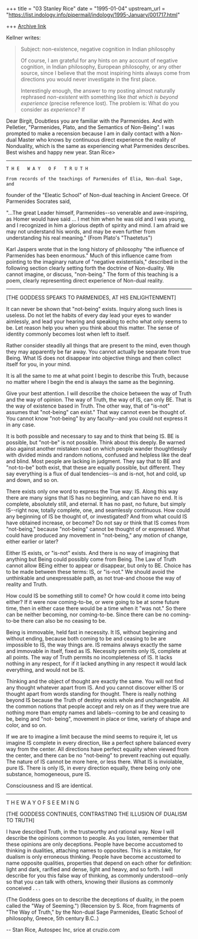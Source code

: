 +++
title = "03 Stanley Rice"
date = "1995-01-04"
upstream_url = "https://list.indology.info/pipermail/indology/1995-January/001717.html"

+++
[Archive link](https://list.indology.info/pipermail/indology/1995-January/001717.html)

Kellner writes:
> Subject: non-existence, negative cognition in Indian philosophy
> 
> Of course, I am grateful for any hints on any account of negative cognition, 
> in Indian philosophy, European philosophy, or any other source, since
> I believe that the most inspiring hints always come from directions
> you would never investigate in the first place. 
> 
> Interestingly enough, the answer to my posting almost
> naturally rephrased _non-existent_ with something like
> _that which is beyond experience_ (precise reference lost).
> The problem is: What do you consider as _experience_? If

Dear Birgit,
Doubtless you are familiar with the Parmenides. And with Pelletier,
"Parmenides, Plato, and the Semantics of Non-Being".
   I was prompted to make a recension because I am in daily contact
with a Non-dual Master who knows by continuous direct experience
the reality of Nonduality, which is the same as experiencing what
Parmenides describes. Best wishes and happy new year.
   Stan Rice> 

_____________________________________________________________________________

    T H E   W A Y   O F   T R U T H

    From records of the teachings of Parmenides of Elia, Non-dual Sage, and
founder of the "Eleatic School" of Non-dual teaching in Ancient Greece. Of
Parmenides Socrates said,

"...The great Leader himself, Parmenides--so venerable and awe-inspiring, as
Homer would have said ... I met him when he was old and I was young, and I
recognized in him a glorious depth of spirity and mind. I am afraid we may not
understand his words, and may be even further from understanding his real
meaning." (From Plato's "Thaetetus")

Karl Jaspers wrote that in the long history of philosophy "the influence of
Parmenides has been enormous." Much of this influence came from pointing to the
imaginary nature of "negative existentials," described in the following section
clearly setting forth the doctrine of Non-duality. We cannot imagine, or
discuss, "non-being." The form of this teaching is a poem, clearly representing
direct experience of Non-dual reality.

______________________________________________________________________________

[THE GODDESS SPEAKS TO PARMENIDES, AT HIS ENLIGHTENMENT]

It can never be shown that "not-being" exists. Inquiry along such lines is
useless. Do not let the habits of every day lead your eyes to wander aimlessly,
and lead your hearing and speaking to echo what only seems to be. Let reason
help you when you think about this matter. The sense of identity commonly
becomes lost when left to itself.

Rather consider steadily all things that are present to the mind, even though
they may apparently be far away. You cannot actually be separate from true
Being. What IS does not disappear into objective things and then collect itself
for you, in your mind.

It is all the same to me at what point I begin to describe this Truth, because
no matter where I begin the end is always the same as the beginning.

Give your best attention. I will describe the choice between the way of Truth
and the way of opinion. The way of Truth, the way of IS, can only BE. That is
the way of existence based in Truth. The other way, that of "is-not" assumes
that "not-being" can exist." That way cannot even be thought of. You cannot
know "not-being" by any faculty--and you could not express it in any case.

It is both possible and necessary to say and to think that being IS. BE is
possible, but "not-be" is not possible. Think about this deeply. Be warned also
against another mistaken road on which people wander thoughtlessly with divided
minds and random notions, confused and helpless like the deaf and blind. Most
people are lacking in judgment. They say that to BE and "not-to-be" both exist,
that these are equally possible, but different. They say everything is a flux
of dual tendencies--is and is-not, hot and cold, up and down, and so on.

There exists only one word to express the True way: IS. Along this way there
are many signs that IS has no beginning, and can have no end. It is complete,
absolutely still, and eternal. It has no past, no future, but simply IS--right
now, totally complete, one, and seamlessly continuous. How could any beginning
of IS be thought of, or investigated? And from what could IS have obtained
increase, or become? Do not say or think that IS comes from "not-being,"
because "not-being" cannot be thought of or expressed. What could have produced
any movement in "not-being," any motion of change, either earlier or later?

Either IS exists, or "is-not" exists. And there is no way of imagining that
anything but Being could possibly come from Being. The Law of Truth cannot
allow BEing either to appear or disappear, but only to BE. Choice has to be
made between these terms: IS, or "is-not." We should avoid the unthinkable and
unexpressable path, as not true-and choose the way of reality and Truth.

How could IS be something still to come? Or how could it come into being
either? If it were now coming-to-be, or were going to be at some future time,
then in either case there would be a time when it "was not." So there can be
neither becoming, nor coming-to-be. Since there can be no coming-to-be there
can also be no ceasing to be.

Being is immovable, held fast in necessity. It IS, without beginning and
without ending, because both coming to be and ceasing to be are impossible to
IS, the way things are. IS remains always exactly the same and immovable in
itself, fixed as IS. Necessity permits only IS, complete at all points. The way
of Truth permits no incompleteness of IS. It lacks nothing in any respect, for
if it lacked anything in any respect it would lack everything, and would not be
IS.

Thinking and the object of thought are exactly the same. You will not find any
thought whatever apart from IS. And you cannot discover either IS or thought
apart from words standing for thought. There is really nothing beyond IS
because the Truth of destiny exists whole and unchangeable. All the common
notions that people accept and rely on as if they were true are nothing more
than empty names and labels--coming to be and ceasing to be, being and "not-
being", movement in place or time, variety of shape and color, and so on.

If we are to imagine a limit because the mind seems to require it, let us
imagine IS complete in every direction, like a perfect sphere balanced every
way from the center. All directions have perfect equality when viewed from the
center, and there can be no "not-being" to prevent reaching out equally. The
nature of IS cannot be more here, or less there. What IS is inviolable, pure
IS. There is only IS, in every direction equally, there being only one
substance, homogeneous, pure IS.

Consciousness and IS are identical.

_____________________________________________________________________________

T H E   W A Y   O F   S E E M I N G

[THE GODDESS CONTINUES, CONTRASTING THE ILLUSION OF DUALISM TO TRUTH]

I have described Truth, in the trustworthy and rational way. Now I will
describe the opinions common to people. As you listen, remember that these
opinions are only deceptions. People have become accustomed to thinking in
dualities, attaching names to opposites. This is a mistake, for dualism is only
erroneous thinking. People have become accustomed to name opposite qualities,
properties that depend on each other for definition: light and dark, rarified
and dense, light and heavy, and so forth. I will describe for you this false
way of thinking, as commonly understood--only so that you can talk with others,
knowing their illusions as commonly conceived . . .

(The Goddess goes on to describe the deceptions of duality, in the poem called
the "Way of Seeming.")
(Recension by S. Rice, from fragments of "The Way of Truth," by the Non-dual
Sage Parmenides, Eleatic School of philosophy, Greece, 5th century B.C..)



-- 
Stan Rice, Autospec Inc, srice at cruzio.com  








